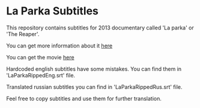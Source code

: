 # La Parka Subtitles

This repository contains subtitles for 2013 documentary called 'La parka' or 'The Reaper'.

You can get more information about it [here](http://www.imdb.com/title/tt3438472/)

You can get the movie [here](https://vimeo.com/ondemand/thereaper)

Hardcoded english subtitles have some mistakes. You can find them in 'LaParkaRippedEng.srt' file.

Translated russian subtitles you can find in 'LaParkaRippedRus.srt' file.

Feel free to copy subtitles and use them for further translation.
